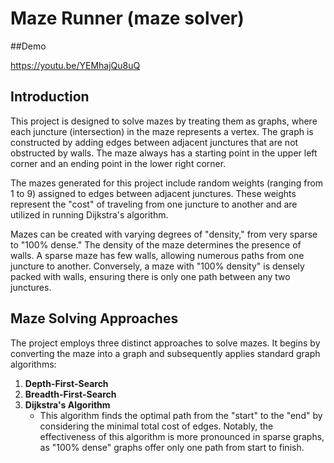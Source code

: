 # Maze Runner (maze solver)

##Demo 

https://youtu.be/YEMhajQu8uQ

## Introduction

This project is designed to solve mazes by treating them as graphs, where each juncture (intersection) in the maze represents a vertex. The graph is constructed by adding edges between adjacent junctures that are not obstructed by walls. The maze always has a starting point in the upper left corner and an ending point in the lower right corner.

The mazes generated for this project include random weights (ranging from 1 to 9) assigned to edges between adjacent junctures. These weights represent the "cost" of traveling from one juncture to another and are utilized in running Dijkstra's algorithm.

Mazes can be created with varying degrees of "density," from very sparse to "100% dense." The density of the maze determines the presence of walls. A sparse maze has few walls, allowing numerous paths from one juncture to another. Conversely, a maze with "100% density" is densely packed with walls, ensuring there is only one path between any two junctures.

## Maze Solving Approaches

The project employs three distinct approaches to solve mazes. It begins by converting the maze into a graph and subsequently applies standard graph algorithms:

1. **Depth-First-Search**
2. **Breadth-First-Search**
3. **Dijkstra's Algorithm**
   - This algorithm finds the optimal path from the "start" to the "end" by considering the minimal total cost of edges. Notably, the effectiveness of this algorithm is more pronounced in sparse graphs, as "100% dense" graphs offer only one path from start to finish.
